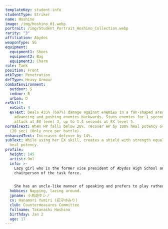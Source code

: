 ```yaml
---
templateKey: student-info
studentType: Striker
name: Hoshino
image: /img/hoshino_01.webp
portrait: /img/Student_Portrait_Hoshino_Collection.webp
rarity: "3"
affiliation: Abydos
weaponType: SG
equipment:
  equipment1: Shoes
  equipment2: Bag
  equipment3: Charm
role: Tank
position: Front
atkType: Penetration
defType: Heavy Armour
combatEnvironment:
  outdoor: S
  indoor: B
  urban: D
exSkill:
  exCost: 4
  exText: Deals 435% (697%) damage against enemies in a fan-shaped area while
    advancing and pushing enemies backwards. Stuns enemies for 1 second per
    attack at EX level 3, up to 1.4 seconds at EX level 5.
normalText: When HP falls below 30%, recover HP by 100% heal potency over time
  (20 sec) (Only once per battle).
enhancedText: Increases defense by 14%.
subText: While using her EX skill, creates a shield with strength equal to 108%
  heal potency.
profile:
  height: 145
  artist: 9ml
  info: >-
    Lazy girl who is the former vice president of Abydos High School and the
    chairperson of the task force.


    She has an uncle-like manner of speaking and prefers to play rather than work. Because of this, she is usually berated by the members of the committee, but once the mission begins, she fights hard on the front lines to protect the other members.
  hobbies: Napping, lazing around.
  jpname: 小鳥遊ホシノ
  cv: Hanamori Yumiri (花守ゆみり)
  club: Countermeasures Committee
  fullname: Takanashi Hoshino
  birthday: Jan 2
  age: 17
---
```

